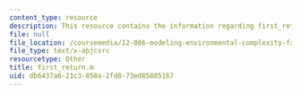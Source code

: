 ```yaml
---
content_type: resource
description: This resource contains the information regarding first_return.m.
file: null
file_location: /coursemedia/12-086-modeling-environmental-complexity-fall-2014/db6437a621c3858a2fd873ed85885167_first_return.m
file_type: text/x-objcsrc
resourcetype: Other
title: first_return.m
uid: db6437a6-21c3-858a-2fd8-73ed85885167
---
```

